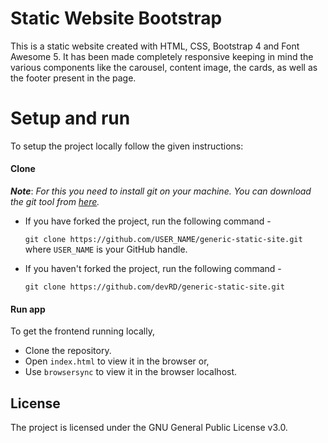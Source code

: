 # Static Website Bootstrap
 This is a static website created with HTML, CSS, Bootstrap 4 and Font Awesome 5. It has been made completely responsive keeping in mind the various components like the carousel, content image, the cards, as well as the footer present in the page.
 
 # Setup and run
 
 To setup the project locally follow the given instructions:
 
 #### Clone
 
 _**Note**_: *For this you need to install git on your machine. You can download the git tool from [here](https://git-scm.com/downloads).*

 * If you have forked the project, run the following command -
   
   `git clone https://github.com/USER_NAME/generic-static-site.git`   
   where `USER_NAME` is your GitHub handle.

 * If you haven't forked the project, run the following command -

   `git clone https://github.com/devRD/generic-static-site.git`

 #### Run app
 
 To get the frontend running locally,
   * Clone the repository.
   * Open `index.html` to view it in the browser or,
   * Use `browsersync` to view it in the browser localhost.

## License

The project is licensed under the GNU General Public License v3.0.

